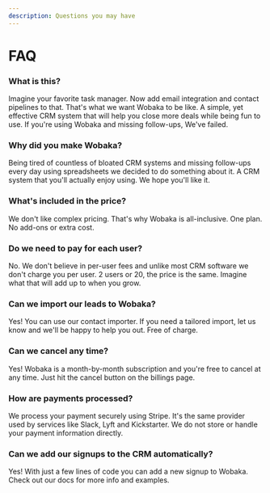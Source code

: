 ```yaml
---
description: Questions you may have
---
```


# FAQ

### What is this?

Imagine your favorite task manager. Now add email integration and contact pipelines to that. That's what we want Wobaka to be like. A simple, yet effective CRM system that will help you close more deals while being fun to use. If you're using Wobaka and missing follow-ups, We've failed.

### Why did you make Wobaka?

Being tired of countless of bloated CRM systems and missing follow-ups every day using spreadsheets we decided to do something about it. A CRM system that you'll actually enjoy using. We hope you'll like it.

### What's included in the price?

We don't like complex pricing. That's why Wobaka is all-inclusive. One plan. No add-ons or extra cost.

### Do we need to pay for each user?

No. We don't believe in per-user fees and unlike most CRM software we don't charge you per user. 2 users or 20, the price is the same. Imagine what that will add up to when you grow.

### Can we import our leads to Wobaka?

Yes! You can use our contact importer. If you need a tailored import, let us know and we'll be happy to help you out. Free of charge.

### Can we cancel any time?

Yes! Wobaka is a month-by-month subscription and you're free to cancel at any time. Just hit the cancel button on the billings page.

### How are payments processed?

We process your payment securely using Stripe. It's the same provider used by services like Slack, Lyft and Kickstarter. We do not store or handle your payment information directly.

### Can we add our signups to the CRM automatically?

Yes! With just a few lines of code you can add a new signup to Wobaka. Check out our docs for more info and examples.





